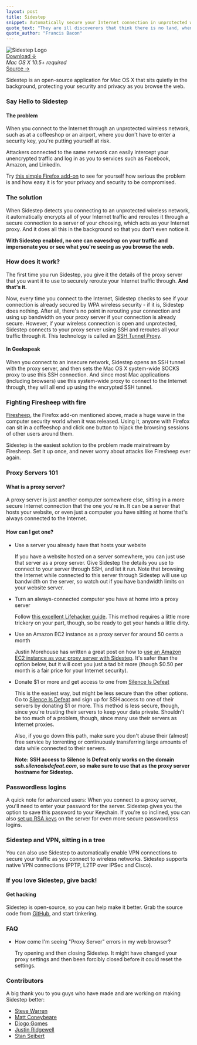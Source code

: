```yaml
---
layout: post
title: Sidestep
snippet: Automatically secure your Internet connection in unprotected wireless networks
quote_text: "They are ill discoverers that think there is no land, when they can see nothing but sea."
quote_author: "Francis Bacon"
---
```


<div class="full-pane">
    <div class="stack">
        <img src="{{root_url}}/images/projects/sidestep/logo.png" title="Sidestep Logo" alt="Sidestep Logo">
    </div>
    <div class="stack">
        <div class="stack">
            <div>
                <a href="https://github.com/chetan51/sidestep/releases/download/1.4.1/Sidestep.zip" class="button download-button">Download &darr;</a>
            </div>
            <div>
                <em>Mac OS X 10.5+ required</em>
            </div>
        </div>
        <div class="stack">
            <a href="https://github.com/chetan51/sidestep" class="button">Source &rarr;</a>
        </div>
    </div>
</div>

Sidestep is an open-source application for Mac OS X that sits quietly in the background, protecting your security and privacy as you browse the web.

### Say Hello to Sidestep ###

#### The problem ####

When you connect to the Internet through an unprotected wireless network, such as at a coffeeshop or an airport, where you don't have to enter a security key, you're putting yourself at risk.

Attackers connected to the same network can easily intercept your unencrypted traffic and log in as you to services such as Facebook, Amazon, and LinkedIn.

Try [this simple Firefox add-on](http://codebutler.com/firesheep) to see for yourself how serious the problem is and how easy it is for your privacy and security to be compromised.

### The solution ###

When Sidestep detects you connecting to an unprotected wireless network, it automatically encrypts all of your Internet traffic and reroutes it through a secure connection to a server of your choosing, which acts as your Internet proxy. And it does all this in the background so that you don't even notice it.

**With Sidestep enabled, no one can eavesdrop on your traffic and impersonate you or see what you're seeing as you browse the web.**

### How does it work? ###

The first time you run Sidestep, you give it the details of the proxy server that you want it to use to securely reroute your Internet traffic through. **And that's it.**

Now, every time you connect to the Internet, Sidestep checks to see if your connection is already secured by WPA wireless security - if it is, Sidestep does nothing. After all, there's no point in rerouting your connection and using up bandwidth on your proxy server if your connection is already secure. However, if your wireless connection is open and unprotected, Sidestep connects to your proxy server using SSH and reroutes all your traffic through it. This technology is called an [SSH Tunnel Proxy](http://paulstamatiou.com/how-to-surf-securely-with-ssh-tunnel).

#### In Geekspeak ####

When you connect to an insecure network, Sidestep opens an SSH tunnel with the proxy server, and then sets the Mac OS X system-wide SOCKS proxy to use this SSH connection. And since most Mac applications (including browsers) use this system-wide proxy to connect to the Internet through, they will all end up using the encrypted SSH tunnel.

### Fighting Firesheep with fire ###

[Firesheep](http://codebutler.com/firesheep), the Firefox add-on mentioned above, made a huge wave in the computer security world when it was released. Using it, anyone with Firefox can sit in a coffeeshop and click one button to hijack the browsing sessions of other users around them.

Sidestep is the easiest solution to the problem made mainstream by Firesheep. Set it up once, and never worry about attacks like Firesheep ever again.

<h3 id="proxy-servers">Proxy Servers 101</h3>

#### What is a proxy server? ####

A proxy server is just another computer somewhere else, sitting in a more secure Internet connection that the one you're in. It can be a server that hosts your website, or even just a computer you have sitting at home that's always connected to the Internet.

#### How can I get one? #####

*   Use a server you already have that hosts your website

    If you have a website hosted on a server somewhere, you can just use that server as a proxy server. Give Sidestep the details you use to connect to your server through SSH, and let it run. Note that browsing the Internet while connected to this server through Sidestep will use up bandwidth on the server, so watch out if you have bandwidth limits on your website server.

*   Turn an always-connected computer you have at home into a proxy server

    Follow [this excellent Lifehacker guide](http://lifehacker.com/205090/geek-to-live--set-up-a-personal-home-ssh-server). This method requires a little more trickery on your part, though, so be ready to get your hands a little dirty.

*   Use an Amazon EC2 instance as a proxy server for around 50 cents a month

    Justin Morehouse has written a great post on how to [use an Amazon EC2 instance as your proxy server with Sidestep](http://www.stratumsecurity.com/blog/2010/12/03/shearing-firesheep-with-the-cloud/). It's safer than the option below, but it will cost you just a tad bit more (though $0.50 per month is a fair price for your Internet security).

*   Donate $1 or more and get access to one from [Silence Is Defeat](http://silenceisdefeat.com/)

    This is the easiest way, but might be less secure than the other options. Go to [Silence Is Defeat](http://silenceisdefeat.com/) and sign up for SSH access to one of their servers by donating $1 or more. This method is less secure, though, since you're trusting their servers to keep your data private. Shouldn't be too much of a problem, though, since many use their servers as Internet proxies.

    Also, if you go down this path, make sure you don't abuse their (almost) free service by torrenting or continuously transferring large amounts of data while connected to their servers.

    **Note: SSH access to Silence Is Defeat only works on the domain _ssh.silenceisdefeat.com_, so make sure to use that as the proxy server hostname for Sidestep.**

### Passwordless logins ###

A quick note for advanced users: When you connect to a proxy server, you'll need to enter your password for the server. Sidestep gives you the option to save this password to your Keychain. If you're so inclined, you can also [set up RSA keys](http://burnz.wordpress.com/2007/10/17/sshssh2-password-less-authentication/) on the server for even more secure passwordless logins.

### Sidestep and VPN, sitting in a tree ###

You can also use Sidestep to automatically enable VPN connections to secure your traffic as you connect to wireless networks. Sidestep supports native VPN connections (PPTP, L2TP over IPSec and Cisco).

### If you love Sidestep, give back! ###

#### Get hacking ####

Sidestep is open-source, so you can help make it better. Grab the source code from [GitHub](http://github.com/chetan51/sidestep), and start tinkering.

### FAQ ###

*   How come I'm seeing "Proxy Server" errors in my web browser?

    Try opening and then closing Sidestep. It might have changed your proxy settings and then been forcibly closed before it could reset the settings.

### Contributors ###

A big thank you to you guys who have made and are working on making Sidestep better:

*   [Steve Warren](https://github.com/usernumber9)
*   [Matt Coneybeare](https://github.com/coneybeare)
*   [Diogo Gomes](http://about.me/dgomes)
*   [Justin Ridgewell](https://github.com/jridgewell)
*   [Stan Seibert](https://github.com/seibert)
